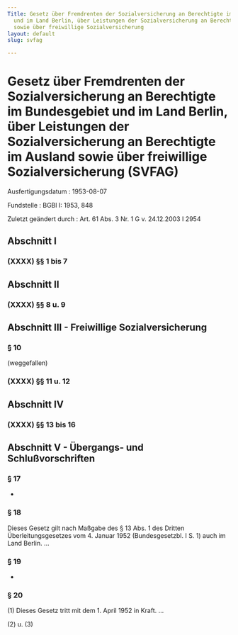 ```yaml
---
Title: Gesetz über Fremdrenten der Sozialversicherung an Berechtigte im Bundesgebiet
  und im Land Berlin, über Leistungen der Sozialversicherung an Berechtigte im Ausland
  sowie über freiwillige Sozialversicherung
layout: default
slug: svfag

---
```


# Gesetz über Fremdrenten der Sozialversicherung an Berechtigte im Bundesgebiet und im Land Berlin, über Leistungen der Sozialversicherung an Berechtigte im Ausland sowie über freiwillige Sozialversicherung (SVFAG)

Ausfertigungsdatum
:   1953-08-07

Fundstelle
:   BGBl I: 1953, 848

Zuletzt geändert durch
:   Art. 61 Abs. 3 Nr. 1 G v. 24.12.2003 I 2954



## Abschnitt I



### (XXXX) §§ 1 bis 7



## Abschnitt II



### (XXXX) §§ 8 u. 9



## Abschnitt III - Freiwillige Sozialversicherung



### § 10

(weggefallen)


### (XXXX) §§ 11 u. 12



## Abschnitt IV



### (XXXX) §§ 13 bis 16



## Abschnitt V - Übergangs- und Schlußvorschriften



### § 17

-


### § 18

Dieses Gesetz gilt nach Maßgabe des § 13 Abs. 1 des Dritten
Überleitungsgesetzes vom 4. Januar 1952 (Bundesgesetzbl. I S. 1) auch
im Land Berlin. ...


### § 19

-


### § 20

(1)
Dieses Gesetz tritt mit dem 1. April 1952 in Kraft. ...

(2) u. (3)

